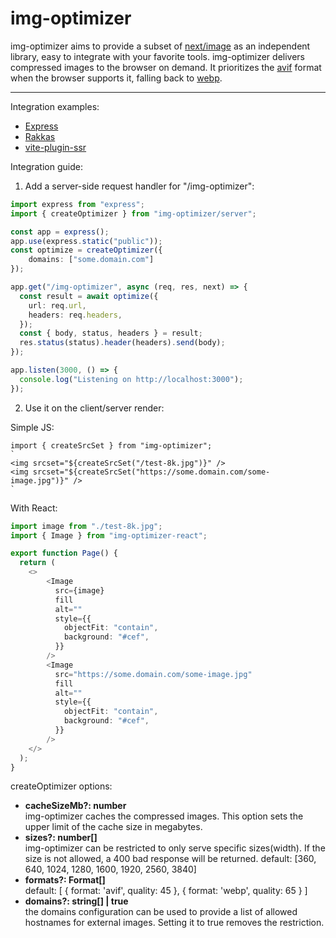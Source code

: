 # img-optimizer

img-optimizer aims to provide a subset of [next/image](https://nextjs.org/docs/api-reference/next/image) as an independent library, easy to integrate with your favorite tools. img-optimizer
delivers compressed images to the browser on demand. It prioritizes the [avif](https://caniuse.com/avif) format when the browser supports it, falling back to [webp](https://caniuse.com/webp).

<hr>

Integration examples:
- [Express](./examples/express/)
- [Rakkas](./examples/rakkas/)
- [vite-plugin-ssr](./examples/vite-plugin-ssr/)

Integration guide:

1. Add a server-side request handler for "/img-optimizer":
```ts
import express from "express";
import { createOptimizer } from "img-optimizer/server";

const app = express();
app.use(express.static("public"));
const optimize = createOptimizer({
    domains: ["some.domain.com"]
});

app.get("/img-optimizer", async (req, res, next) => {
  const result = await optimize({
    url: req.url,
    headers: req.headers,
  });
  const { body, status, headers } = result;
  res.status(status).header(headers).send(body);
});

app.listen(3000, () => {
  console.log("Listening on http://localhost:3000");
});
```

2. Use it on the client/server render:

Simple JS:
```JS
import { createSrcSet } from "img-optimizer";
`
<img srcset="${createSrcSet("/test-8k.jpg")}" />
<img srcset="${createSrcSet("https://some.domain.com/some-image.jpg")}" />
`
```

With React:
```ts
import image from "./test-8k.jpg";
import { Image } from "img-optimizer-react";

export function Page() {
  return (
    <>
        <Image
          src={image}
          fill
          alt=""
          style={{
            objectFit: "contain",
            background: "#cef",
          }}
        />
        <Image
          src="https://some.domain.com/some-image.jpg"
          fill
          alt=""
          style={{
            objectFit: "contain",
            background: "#cef",
          }}
        />
    </>
  );
}
```

createOptimizer options:
- <b>cacheSizeMb?: number</b><br> img-optimizer caches the compressed images. This option sets the upper limit of the cache size in megabytes.
- <b>sizes?: number[]</b><br> img-optimizer can be restricted to only serve specific sizes(width). If the size is not allowed, a 400 bad response will be returned. default: [360, 640, 1024, 1280, 1600, 1920, 2560, 3840]
- <b>formats?: Format[]</b><br> default: [
      {
        format: 'avif',
        quality: 45
      },
      {
        format: 'webp',
        quality: 65
      }
    ]
- <b>domains?: string[] | true</b><br> the domains configuration can be used to provide a list of allowed hostnames for external images. Setting it to true removes the restriction.